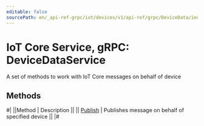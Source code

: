 ```yaml
---
editable: false
sourcePath: en/_api-ref-grpc/iot/devices/v1/api-ref/grpc/DeviceData/index.md
---
```


# IoT Core Service, gRPC: DeviceDataService

A set of methods to work with IoT Core messages on behalf of device

## Methods

#|
||Method | Description ||
|| [Publish](publish.md) | Publishes message on behalf of specified device ||
|#